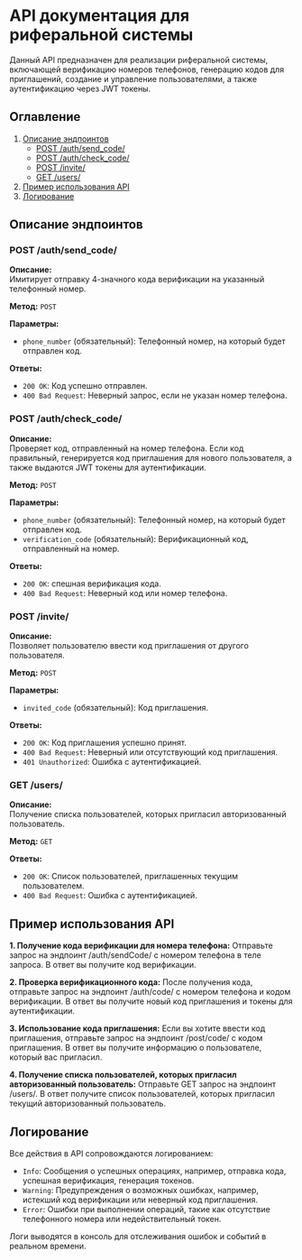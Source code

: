 # API документация для риферальной системы

Данный API предназначен для реализации риферальной системы, включающей верификацию номеров телефонов, генерацию кодов для приглашений, создание и управление пользователями, а также аутентификацию через JWT токены.

## Оглавление

1. [Описание эндпоинтов](#описание-эндпоинтов)
    - [POST /auth/send_code/](#post-authsendcode)
    - [POST /auth/check_code/](#post-authcheckcode)
    - [POST /invite/](#post-invite)
    - [GET /users/](#get-users)
2. [Пример использования API](#пример-использования-api)
3. [Логирование](#логирование)

## Описание эндпоинтов

### POST /auth/send_code/

**Описание:**  
Имитирует отправку 4-значного кода верификации на указанный телефонный номер.

**Метод:** `POST`

**Параметры:**  
- `phone_number` (обязательный): Телефонный номер, на который будет отправлен код.

**Ответы:**
- `200 OK`: Код успешно отправлен.
- `400 Bad Request`: Неверный запрос, если не указан номер телефона.

### POST /auth/check_code/

**Описание:**  
Проверяет код, отправленный на номер телефона. Если код правильный, генерируется код приглашения для нового пользователя, а также выдаются JWT токены для аутентификации.

**Метод:** `POST`

**Параметры:**  
- `phone_number` (обязательный): Телефонный номер, на который будет отправлен код.
- `verification_code` (обязательный): Верификационный код, отправленный на номер.

**Ответы:**
- `200 OK`: спешная верификация кода.
- `400 Bad Request`: Неверный код или номер телефона.
  
### POST /invite/

**Описание:**  
Позволяет пользователю ввести код приглашения от другого пользователя.

**Метод:** `POST`

**Параметры:**  
- `invited_code` (обязательный): Код приглашения.

**Ответы:**
- `200 OK`: Код приглашения успешно принят.
- `400 Bad Request`: Неверный или отсутствующий код приглашения.
- `401 Unauthorized`: Ошибка с аутентификацией.
  
### GET /users/

**Описание:**  
Получение списка пользователей, которых пригласил авторизованный пользователь.

**Метод:** `GET`

**Ответы:**
- `200 OK`: Список пользователей, приглашенных текущим пользователем.
- `400 Bad Request`:  Ошибка с аутентификацией.

  
## Пример использования API

**1. Получение кода верификации для номера телефона:**
Отправьте запрос на эндпоинт /auth/sendCode/ с номером телефона в теле запроса. В ответ вы получите код верификации.

**2. Проверка верификационного кода:**
После получения кода, отправьте запрос на эндпоинт /auth/code/ с номером телефона и кодом верификации. В ответ вы получите новый код приглашения и токены для аутентификации.

**3. Использование кода приглашения:**
Если вы хотите ввести код приглашения, отправьте запрос на эндпоинт /post/code/ с кодом приглашения. В ответ вы получите информацию о пользователе, который вас пригласил.

**4. Получение списка пользователей, которых пригласил авторизованный пользователь:**
Отправьте GET запрос на эндпоинт /users/. В ответ получите список пользователей, которых пригласил текущий авторизованный пользователь.

## Логирование

Все действия в API сопровождаются логированием:
- `Info`: Сообщения о успешных операциях, например, отправка кода, успешная верификация, генерация токенов.
- `Warning`: Предупреждения о возможных ошибках, например, истекший код верификации или неверный код приглашения.
- `Error`: Ошибки при выполнении операций, такие как отсутствие телефонного номера или недействительный токен.

Логи выводятся в консоль для отслеживания ошибок и событий в реальном времени.
